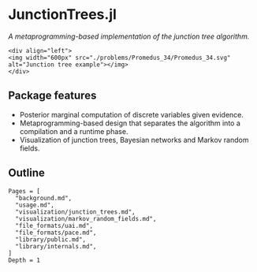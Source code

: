 # JunctionTrees.jl

*A metaprogramming-based implementation of the junction tree algorithm.*

```@raw html
<div align="left">
<img width="600px" src="./problems/Promedus_34/Promedus_34.svg" alt="Junction tree example"></img>
</div>
```

## Package features

- Posterior marginal computation of discrete variables given evidence.
- Metaprogramming-based design that separates the algorithm into a compilation
  and a runtime phase.
- Visualization of junction trees, Bayesian networks and Markov random fields.

## Outline
```@contents
Pages = [
  "background.md",
  "usage.md",
  "visualization/junction_trees.md",
  "visualization/markov_random_fields.md",
  "file_formats/uai.md",
  "file_formats/pace.md",
  "library/public.md",
  "library/internals.md",
]
Depth = 1
```
